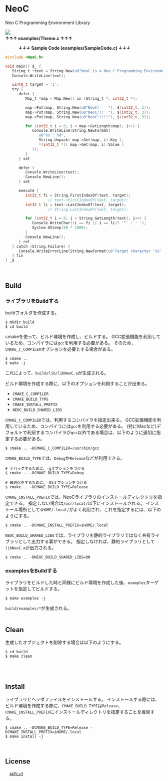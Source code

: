 # NeoC
Neo C Programming Environment Library

![](https://user-images.githubusercontent.com/85844095/125081210-b6ea7380-e100-11eb-9f34-0871e29de9cc.png)
&emsp;&emsp;&emsp;&emsp;&emsp;&emsp;&emsp;&emsp;&emsp;&emsp;&emsp;&emsp;&emsp;&emsp;&emsp;&emsp;&emsp;&emsp;&emsp;&emsp;&emsp;&emsp;&emsp;&emsp;&emsp;&emsp;&emsp;&emsp;&emsp;&emsp;&emsp;&emsp;&emsp;__↑↑↑ examples/Theme.c ↑↑↑__

&emsp;&emsp;&emsp;__↓↓↓ Sample Code (examples/SampleCode.c) ↓↓↓__
```C
#include <NeoC.h>

void main() $_ {
   String_t *text = String.New(u8"NeoC is a Neo C Programming Environment Library !");
   Console.WriteLine(text);

   uint8_t target = 'i';
   try {
      defer {
         Map_t *map = Map.New() in (String_t *, int32_t *);

         map->Put(map, String.New(u8"NeoC!    "), $(int32_t, 1));
         map->Put(map, String.New(u8"NeoC!!!  "), $(int32_t, 3));
         map->Put(map, String.New(u8"NeoC!!!!!"), $(int32_t, 5));

         for (int32_t i = 0; i < map->GetLength(map); i++) {
            Console.WriteLine(String.NewFormat(
               u8"%s : %d",
               String.Unpack( map->Get(map, i).Key ),
               *(int32_t *)( map->Get(map, i).Value )
            ));
         }
      } set

      defer {
         Console.WriteLine(text);
         Console.NewLine();
      } set

      execute {
         int32_t fi = String.FirstIndexOf(text, target);
                   // text->FirstIndexOf(text, target);
         int32_t li = text->LastIndexOf(text, target);
                   // String.LastIndexOf(text, target);

         for (int32_t i = 0; i < String.GetLength(text); i++) {
            Console.WriteChar((i == fi || i == li)? '^' : ' ');
            System.USleep(50 * 1000);
         }
         Console.NewLine();
      } ret
   } catch (String.Failure) {
      Console.WriteErrorLine(String.NewFormat(u8"Target character '%c' not found.", target));
   } fin
} _$
```
<br>

## Build

### ライブラリをBuildする

buildフォルダを作成する。
```fish
$ mkdir build
$ cd build
```

cmakeを使って、ビルド環境を作成し、ビルドする。
GCC拡張機能を利用しているため、コンパイラには`gcc`を利用する必要がある。
そのため、`CMAKE_C_COMPILER`オプションを必要とする場合がある。

```fish
$ cmake .. 
$ make -j
```

これによって、`build/lib/libNeoC.a`が生成される。

ビルド環境を作成する際に、以下のオプションを利用することが出来る。

- `CMAKE_C_COMPILER`
- `CMAKE_BUILD_TYPE`
- `CMAKE_INSTALL_PREFIX`
- `NEOC_BUILD_SHARED_LIBS`

`CMAKE_C_COMPILER`では、利用するコンパイラを指定出来る。
GCC拡張機能を利用しているため、コンパイラには`gcc`を利用する必要がある。
(特にMacなど)デフォルトで利用するコンパイラが`gcc`以外である場合は、以下のように適切に指定する必要がある。

```fish
$ cmake .. -DCMAKE_C_COMPILER=/usr/bin/gcc
```

`CMAKE_BUILD_TYPE`では、`Debug`か`Release`などが利用できる。

```fish
# デバッグするために、-gオプションをつける
$ cmake .. -DCMAKE_BUILD_TYPE=Debug

# 最適化をするために、-O3オプションをつける
$ cmake .. -DCMAKE_BUILD_TYPE=Release
```

`CMAKE_INSTALL_PREFIX`では、NeoCライブラリのインストールディレクトリを指定できる。
指定しない場合は`/usr/local/`以下にインストールされる。
インストール場所として`$HOME/.local/`がよく利用され、これを指定するには、以下のようにする。

```fish
$ cmake .. -DCMAKE_INSTALL_PREFIX=$HOME/.local
```

`NEOC_BUILD_SHARED_LIBS`では、ライブラリを静的ライブラリではなく共有ライブラリとして出力する事ができる。
指定しなければ、静的ライブラリとして`libNeoC.a`が出力される。

```fish
$ cmake .. -DNEOC_BUILD_SHARED_LIBS=ON
```

### examplesをBuildする

ライブラリをビルドした時と同様にビルド環境を作成した後、`examples`ターゲットを指定してビルドする。

```fish
$ make examples -j
```

`build/examples/*`が生成される。
<br><br>


## Clean

生成したオブジェクトを削除する場合は以下のようにする。

```fish
$ cd build
$ make clean
```

<br><br>

## Install

ライブラリとヘッダファイルをインストールする。
インストールする際には、ビルド環境を作成する際に、`CMAKE_BUILD_TYPE`は`Release`、`CMAKE_INSTALL_PREFIX`にインストールディレクトリを指定することを推奨する。

```
$ cmake .. -DCMAKE_BUILD_TYPE=Release -DCMAKE_INSTALL_PREFIX=$HOME/.local
$ make install -j
```

<br>

## License
&emsp;[`AGPLv3`](https://www.gnu.org/licenses/agpl-3.0.html)
